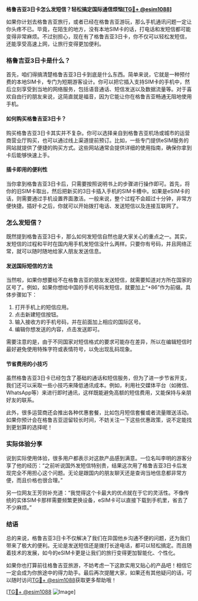 **格鲁吉亚3日卡怎么发短信？轻松搞定国际通信烦恼[[TG💪+ @esim1088](https://t.me/s/esim1088)]**

如果你计划去格鲁吉亚旅行，或者已经在格鲁吉亚游玩，那么手机通讯问题一定让你头疼不已。毕竟，在陌生的地方，没有本地SIM卡的话，打电话和发短信都可能变得非常麻烦。不过别担心，现在有了格鲁吉亚3日卡，你不仅可以轻松发短信，还能享受高速上网，让旅行变得更加便利。

### 格鲁吉亚3日卡是什么？

首先，咱们得搞清楚格鲁吉亚3日卡到底是什么东西。简单来说，它就是一种预付费的本地SIM卡，专门为短期游客设计。你可以把它插入支持SIM卡的手机中，然后立刻享受到当地的网络服务，包括语音通话、短信发送以及数据流量等。对于喜欢自由行的朋友来说，这简直就是福音，因为它能让你在格鲁吉亚畅通无阻地使用手机。

#### 如何购买格鲁吉亚3日卡？

购买格鲁吉亚3日卡其实并不复杂。你可以选择亲自到格鲁吉亚机场或城市的运营商营业厅购买，也可以通过线上渠道提前预订。比如，一些专门提供eSIM服务的网站就提供了便捷的购买方式。这些网站通常会提供详细的使用指南，确保你拿到卡后能够快速上手。

#### 插卡即用的便利性

当你拿到格鲁吉亚3日卡后，只需要按照说明书上的步骤进行操作即可。首先，将你的旧SIM卡取出，然后把新买的3日卡插入手机的SIM卡槽中。如果是eSIM卡的话，则需要通过手机设置界面激活。一般来说，整个过程不会超过十分钟，非常方便快捷。插好卡之后，你就可以开始拨打电话、发送短信以及连接互联网了。

### 怎么发短信？

既然提到格鲁吉亚3日卡，那么如何发短信自然也是大家关心的重点之一。其实，发短信的过程和平时在国内用手机发短信没什么两样。只要你有号码，并且网络正常，就可以随时随地给家人朋友发送信息。

#### 发送国际短信的方法

当然啦，如果你想要给不在格鲁吉亚的朋友发送短信，就需要知道对方所在国家的区号了。例如，如果你想给中国的手机号码发短信，就要加上“+86”作为前缀。具体步骤如下：

1. 打开手机上的短信应用。
2. 点击新建短信按钮。
3. 输入接收方的手机号码，并在前面加上相应的国际区号。
4. 编辑你想发送的内容，点击发送即可。

需要注意的是，由于不同国家对短信格式的要求可能存在差异，所以在编辑短信时最好避免使用特殊字符或表情符号，以免出现乱码现象。

#### 节省费用的小技巧

虽然格鲁吉亚3日卡已经包含了基础的通话和短信服务，但为了进一步节省开支，我们还可以采取一些小技巧来降低通讯成本。例如，利用社交媒体平台（如微信、WhatsApp等）来进行即时通讯，这样既能避免高额的短信费用，又能保持与亲朋好友的联系。

此外，很多运营商还会推出各种优惠套餐，比如包月短信套餐或者流量赠送活动。如果你预计会在格鲁吉亚逗留较长时间，不妨关注一下这些优惠政策，说不定能找到更划算的选择呢！

### 实际体验分享

说到实际使用体验，很多用户都表示对这款产品感到满意。一位名叫李明的游客分享了他的经历：“之前听说国外发短信特别贵，结果这次用了格鲁吉亚3日卡后发现完全不用担心这个问题。无论是跟国内的朋友聊天还是查询当地信息都非常方便，而且价格也很合理。”

另一位网友王芳则补充道：“我觉得这个卡最大的优点就在于它的灵活性。不像传统的实体SIM卡那样需要频繁更换设备，eSIM卡可以直接下载到手机里，省去了不少麻烦。”

### 结语

总的来说，格鲁吉亚3日卡不仅解决了我们在异国他乡沟通不便的问题，还为我们带来了极大的便利。无论是发送短信还是拨打长途电话，都可以轻松搞定。而且随着技术的发展，如今的eSIM卡更是让我们的旅行变得更加智能化、个性化。

如果你也打算前往格鲁吉亚旅游，不妨考虑一下这款实用又贴心的产品吧！相信它一定会成为你旅途中的得力助手。最后再次提醒大家，如果还有其他疑问的话，可以随时访问[TG💪+ @esim1088](https://t.me/s/esim1088)获取更多帮助哦！

[[TG💪+ @esim1088](https://t.me/s/esim1088) ![Image](https://i.postimg.cc/4NQfJmqS/Snipaste-2025-05-13-00-14-12.png)]